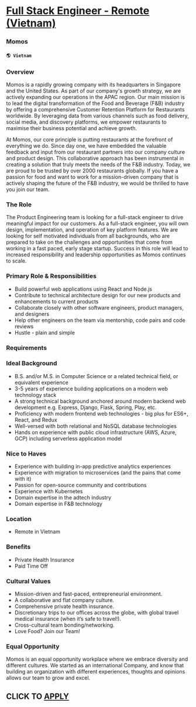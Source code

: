 # [Full Stack Engineer - Remote (Vietnam)](https://www.remotewlb.com/apply/full-stack-engineer-remote-vietnam)  
### Momos  
#### `🌎 Vietnam`  

### Overview

Momos is a rapidly growing company with its headquarters in Singapore and the United States. As part of our company's growth strategy, we are actively expanding our operations in the APAC region. Our main mission is to lead the digital transformation of the Food and Beverage (F&B) industry by offering a comprehensive Customer Retention Platform for Restaurants worldwide. By leveraging data from various channels such as food delivery, social media, and discovery platforms, we empower restaurants to maximise their business potential and achieve growth.

At Momos, our core principle is putting restaurants at the forefront of everything we do. Since day one, we have embedded the valuable feedback and input from our restaurant partners into our company culture and product design. This collaborative approach has been instrumental in creating a solution that truly meets the needs of the F&B industry. Today, we are proud to be trusted by over 2000 restaurants globally. If you have a passion for food and want to work for a mission-driven company that is actively shaping the future of the F&B industry, we would be thrilled to have you join our team.

### The Role

The Product Engineering team is looking for a full-stack engineer to drive meaningful impact for our customers. As a full-stack engineer, you will own design, implementation, and operation of key platform features. We are looking for self motivated individuals from all backgrounds, who are prepared to take on the challenges and opportunities that come from working in a fast paced, early stage startup. Success in this role will lead to increased responsibility and leadership opportunities as Momos continues to scale.

### Primary Role & Responsibilities

  * Build powerful web applications using React and Node.js
  * Contribute to technical architecture design for our new products and enhancements to current products
  * Collaborate closely with other software engineers, product managers, and designers
  * Help other engineers on the team via mentorship, code pairs and code reviews
  * Hustle - plain and simple

### Requirements

### Ideal Background

  * B.S. and/or M.S. in Computer Science or a related technical field, or equivalent experience
  * 3-5 years of experience building applications on a modern web technology stack
  * A strong technical background anchored around modern backend web development e.g. Express, Django, Flask, Spring, Play, etc.
  * Proficiency with modern frontend web technologies - big plus for ES6+, React, and Redux
  * Well-versed with both relational and NoSQL database technologies
  * Hands on experience with public cloud infrastructure (AWS, Azure, GCP) including serverless application model

### Nice to Haves

  * Experience with building in-app predictive analytics experiences
  * Experience with migration to microservices (and the pains that come with it)
  * Passion for open-source community and contributions
  * Experience with Kubernetes
  * Domain expertise in the adtech industry
  * Domain expertise in F&B technology

### Location

  * Remote in Vietnam

### Benefits

  * Private Health Insurance
  * Paid Time Off

### Cultural Values

  * Mission-driven and fast-paced, entrepreneurial environment.
  * A collaborative and flat company culture.
  * Comprehensive private health insurance.
  * Discretionary trips to our offices across the globe, with global travel medical insurance (when it’s safe to travel!).
  * Cross-cultural team bonding/networking.
  * Love Food? Join our Team!

### Equal Opportunity

Momos is an equal opportunity workplace where we embrace diversity and different cultures. We started as an international Company, and know that building an organization with different experiences, thoughts and opinions allows our team to grow and excel.

  
## CLICK TO [APPLY](https://www.remotewlb.com/apply/full-stack-engineer-remote-vietnam)


